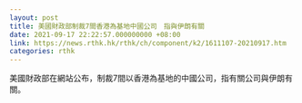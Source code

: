 ```yaml
---
layout: post
title: 美國財政部制裁7間香港為基地中國公司　指與伊朗有關
date: 2021-09-17 22:22:57.000000000 +08:00
link: https://news.rthk.hk/rthk/ch/component/k2/1611107-20210917.htm
categories: rthk
---
```


美國財政部在網站公布，制裁7間以香港為基地的中國公司，指有關公司與伊朗有關。
